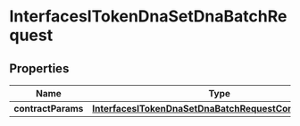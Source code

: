 

# InterfacesITokenDnaSetDnaBatchRequest


## Properties

| Name | Type | Description | Notes |
|------------ | ------------- | ------------- | -------------|
|**contractParams** | [**InterfacesITokenDnaSetDnaBatchRequestContractParams**](InterfacesITokenDnaSetDnaBatchRequestContractParams.md) |  |  |



